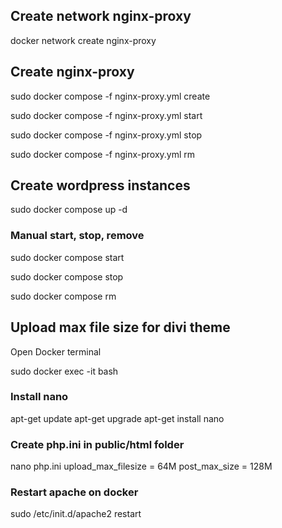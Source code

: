 ## Create network nginx-proxy
docker network create nginx-proxy

## Create nginx-proxy
sudo docker compose -f nginx-proxy.yml create

sudo docker compose -f nginx-proxy.yml start

sudo docker compose -f nginx-proxy.yml stop

sudo docker compose -f nginx-proxy.yml rm

## Create wordpress instances
sudo docker compose up -d

### Manual start, stop, remove
sudo docker compose start

sudo docker compose stop

sudo docker compose rm

## Upload max file size for divi theme
Open Docker terminal

sudo docker exec -it <name> bash

### Install nano
apt-get update
apt-get upgrade
apt-get install nano

### Create php.ini in public/html folder
nano php.ini
upload_max_filesize = 64M
post_max_size = 128M

### Restart apache on docker
sudo /etc/init.d/apache2 restart
